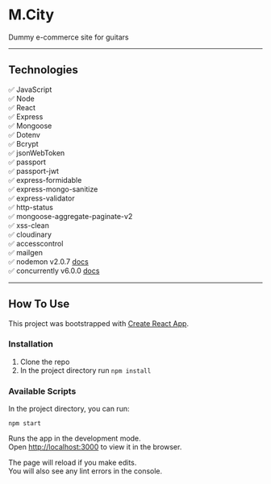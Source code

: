 # M.City

Dummy e-commerce site for guitars

---

## Technologies

✅ JavaScript </br>
✅ Node </br>
✅ React </br>
✅ Express </br>
✅ Mongoose </br>
✅ Dotenv </br>
✅ Bcrypt </br>
✅ jsonWebToken </br>
✅ passport </br>
✅ passport-jwt </br>
✅ express-formidable </br>
✅ express-mongo-sanitize </br>
✅ express-validator </br>
✅ http-status </br>
✅ mongoose-aggregate-paginate-v2 </br>
✅ xss-clean </br>
✅ cloudinary </br>
✅ accesscontrol </br>
✅ mailgen </br>
✅ nodemon v2.0.7 [docs](https://www.npmjs.com/package/nodemon) </br>
✅ concurrently v6.0.0 [docs](https://www.npmjs.com/package/concurrently) </br>

---

## How To Use

This project was bootstrapped with [Create React App](https://github.com/facebook/create-react-app).

### Installation

1. Clone the repo
2. In the project directory run `npm install`

### Available Scripts

In the project directory, you can run:

`npm start`

Runs the app in the development mode.\
Open [http://localhost:3000](http://localhost:3000) to view it in the browser.

The page will reload if you make edits.\
You will also see any lint errors in the console.

